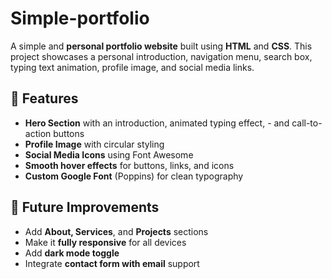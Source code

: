 # Simple-portfolio

A simple and **personal portfolio website** built using **HTML** and **CSS**.
This project showcases a personal introduction, navigation menu, search box, typing text animation, profile image, and social media links.

## 📌 Features
- **Hero Section** with an introduction, animated typing effect, - and call-to-action buttons
- **Profile Image** with circular styling
- **Social Media Icons** using Font Awesome
- **Smooth hover effects** for buttons, links, and icons
- **Custom Google Font** (Poppins) for clean typography

## 🚀 Future Improvements
- Add **About, Services**, and **Projects** sections
- Make it **fully responsive** for all devices
- Add **dark mode toggle**
- Integrate **contact form with email** support
